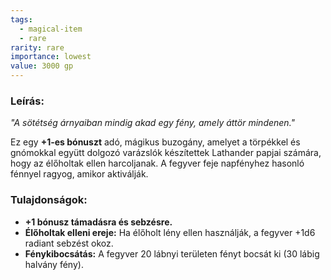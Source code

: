 ```yaml
---
tags:
  - magical-item
  - rare
rarity: rare
importance: lowest
value: 3000 gp
---
```

### **Leírás:**

_"A sötétség árnyaiban mindig akad egy fény, amely áttör mindenen."_

Ez egy **+1-es bónuszt** adó, mágikus buzogány, amelyet a törpékkel és gnómokkal együtt dolgozó varázslók készítettek Lathander papjai számára, hogy az élőholtak ellen harcoljanak. A fegyver feje napfényhez hasonló fénnyel ragyog, amikor aktiválják.

### **Tulajdonságok:**

- **+1 bónusz támadásra és sebzésre.**
- **Élőholtak elleni ereje:** Ha élőholt lény ellen használják, a fegyver +1d6 radiant sebzést okoz.
- **Fénykibocsátás:** A fegyver 20 lábnyi területen fényt bocsát ki (30 lábig halvány fény).